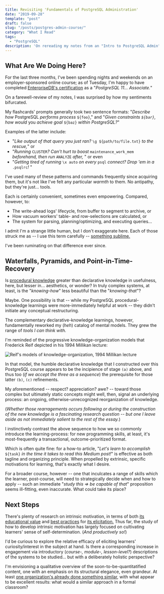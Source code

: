 ```yaml
---
title: Revisiting 'Fundamentals of PostgreSQL Administration'
date: "2019-09-28"
template: "post"
draft: false
slug: "/posts/postgres-admin-course/"
category: "What I Read"
tags:
  - "PostgreSQL"
description: 'On rereading my notes from an "Intro to PostgreSQL Admin" course, I began to consider the beauty of declarative knowledge: and how to leverage it in the classroom.'
---
```


## What Are We Doing Here?

For the last three months, I've been spending nights and weekends on an employer-sponsored online course; as of Tuesday, I'm happy to have completed [EnterpriseDB's certification](https://www.youracclaim.com/badges/db1a7e0c-5b68-4529-a5af-e2f9887fc72d) as a "_PostgreSQL 11... Associate._"

On a farewell-review of my notes, I was surprised by how my sentiments bifurcated.

My flashcards' prompts generally took two sentence formats: "_Describe how_ PostgreSQL _performs process_ `${foo}`," and "_Given constraints `${bar}`, how would_ you _achieve goal_ `${baz}` _within PostgreSQL?_"

Examples of the latter include:

- "_Like output of that query you just ran?_ `\g ${path/to/file.txt}` _to the rescue,_" or
- "_Running_ `CLUSTER`_? Can't hurt to boost_ `maintenance_work_mem` _beforehand, then run_ `ANALYZE` _after,_ " or even
- "_Getting tired of running_ `\x auto` _on every_ `psql` _connect? Drop 'em in a_ `.psqlrc`_!_ "

I've used many of these patterns and commands frequently since acquiring them, but it's not like I've felt any particular _warmth_ to them. No antipathy, but they're just... tools.

Each is certainly convenient, sometimes even empowering. Compared, however, to:

- The write-ahead logs' lifecycle, from buffer to segment to archive, or
- How vacuum workers' table- and row-selections are calculated, or
- The system for parsing, planning/optimizing, and executing queries...

I admit I'm a strange little human, but I don't exaggerate here. Each of those struck me as -- I use this term carefully -- [something sublime.](https://en.wikipedia.org/wiki/A_Philosophical_Enquiry_into_the_Origin_of_Our_Ideas_of_the_Sublime_and_Beautiful)

I've been ruminating on that difference ever since.

## Waterfalls, Pyramids, and Point-in-Time-Recovery

Is [procedural knowledge](https://plato.stanford.edu/entries/knowledge-how/#ProDecKno) greater than declarative knowledge in usefulness, here, but lesser in... aesthetics, or wonder? In truly complex systems, at least, is the "_knowing-how_" less beautiful than the "_knowing-that_"?

Maybe. One possibility is that -- while my PostgreSQL procedural-knowledge learnings were more-immediately helpful at work -- they didn't initiate any conceptual restructuring.

The complementary declarative-knowledge learnings, however, fundamentally reworked my (_heh_) catalog of mental models. They grew the range of _tools I can think with._

I'm reminded of the progressive knowledge-organization models that Frederick Reif depicted in his 1994 Millikan lecture:

![Reif's models of knowledge-organization, 1994 Millikan lecture](/media/reif_millikan_1994.png)

In that model, the humble declarative knowledge that I constructed over this PostgreSQL course appears to be the incipience of stage `(a)` above, and thus too (_if we accept the three as a sequence_) the prerequisite for those latter `(b)`, `(c)` refinements.

My aforementioned -- respect? appreciation? awe? -- toward those complex but ultimately static concepts might well, then, signal an underlying process: an ongoing, otherwise-unrecognized reorganization of knowledge.

(_Whether those rearragements occurs following or during the construction of the new knowledge is a fascinating research question -- but one I leave aside as not immediately salient to the rest of the essay._)

I instinctively contrast the above sequence to how we so commonly introduce the learning-process: for new programming skills, at least, it's most-frequently a transactional, outcome-prioritized format.

Which is often quite fine: for a how-to article, "_Let's learn to accomplish_ `${task}` _in the time it takes to read this Medium post!_" is effective as both tagline and organizing principle. When propelled by extrinsic, specific motivations for learning, that's exactly what I desire.

For a broader course, however -- one that inculcates a range of skills which the learner, post-course, will need to strategically decide when and how to apply -- such an immediate "_study this => be capable of that_" proposition seems ill-fitting, even inaccurate. What could take its place?

## Next Steps

There's plenty of research on intrinsic motivation, in terms of both [its educational value](https://www.apa.org/science/about/psa/2018/06/motivation) and [best practices](https://www.kqed.org/mindshift/53426/four-research-based-strategies-to-ignite-intrinsic-motivation-in-students) for [its elicitation.](https://www.gse.harvard.edu/news/uk/16/09/intrinsically-motivated) Thus far, the study of how to develop intrinsic motivation has largely focused on cultivating learners' sense of self-determination. (_And productively so!_)

I'd be curious to explore the relative efficacy of eliciting learners' curiosity/interest in the subject at hand. Is there a corresponding increase in engagement via introductory (_course-, module-, lesson-level?_) descriptions of the systems to be studied... but with a deliberately holistic perspective?

I'm envisioning a qualitative overview of the soon-to-be-quantitatified content, one with an emphasis on its structural elegance, even grandeur. At least [one organization's already done something similar](https://www.aosabook.org/en/index.html), with what appear to be excellent results: what would a similar approach in a formal classroom?